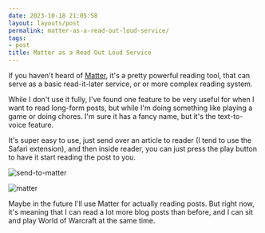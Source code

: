 ```yaml
---
date: 2023-10-18 21:05:58
layout: layouts/post
permalink: matter-as-a-read-out-loud-service/
tags:
- post
title: Matter as a Read Out Loud Service
---
```


If you haven't heard of [Matter](https://hq.getmatter.com), it's a pretty powerful reading tool, that can serve as a basic read-it-later service, or or more complex reading system.

While I don't use it fully, I've found one feature to be very useful for when I want to read long-form posts, but while I'm doing something like playing a game or doing chores. I'm sure it has a fancy name, but it's the text-to-voice feature.

It's super easy to use, just send over an article to reader (I tend to use the Safari extension), and then inside reader, you can just press the play button to have it start reading the post to you.

![send-to-matter](https://chrishannah.me/images/2023/10/send-to-matter.jpeg)

![matter](https://chrishannah.me/images/2023/10/matter.jpeg)

Maybe in the future I'll use Matter for actually reading posts. But right now, it's meaning that I can read a lot more blog posts than before, and I can sit and play World of Warcraft at the same time.
